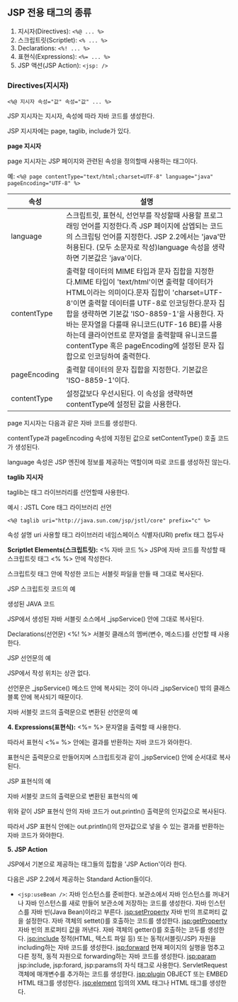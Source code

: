 ## JSP 전용 태그의 종류

1. 지시자(Directives): `<%@ ... %>`
2. 스크립트릿(Scriptlet): `<% ... %>`
3. Declarations: `<%! ... %>`
4. 표현식(Expressions): `<%= ... %>`
5. JSP 액션(JSP Action): `<jsp: />`

### Directives(지시자)

`<%@ 지시자 속성="값" 속성="값" ... %>`

JSP 지시자는 지시자, 속성에 따라 자바 코드를 생성한다.

JSP 지시자에는 page, taglib, include가 있다.

**page 지시자**

page 지시자는 JSP 페이지와 관련된 속성을 정의할때 사용하는 태그이다.

예:
`<%@ page contentType="text/html;charset=UTF-8" language="java" pageEncoding="UTF-8" %>`
 

|속성|설명|
|---|---|
|language|스크립트릿, 표현식, 선언부를 작성할때 사용할 프로그래밍 언어를 지정한다.즉 JSP 페이지에 삽엡되는 코드의 스크립팅 언어를 지정한다. JSP 2.2에서는 'java'만 허용된다. (모두 소문자로 작성)language 속성을 생략하면 기본값은 'java'이다.|
|contentType|출력할 데이터의 MIME 타입과 문자 집합을 지정한다.MIME 타입이 'text/html'이면 출력할 데이터가 HTML이라는 의미이다.문자 집합이 'charset=UTF-8'이면 출력할 데이터를 UTF-8로 인코딩한다.문자 집합을 생략하면 기본값 'ISO-8859-1'을 사용한다. 자바는 문자열을 다룰때 유니코드(UTF-16 BE)를 사용하는데 클라이언트로 문자열을 출력할때 유니코드를 contentType 혹은 pageEncoding에 설정된 문자 집합으로 인코딩하여 출력한다.|
|pageEncoding|출력할 데이터의 문자 집합을 지정한다. 기본값은 'ISO-8859-1'이다.|
|contentType|설정값보다 우선시된다. 이 속성을 생략하면 contentType에 설정된 값을 사용한다.|

 

page 지시자는 다음과 같은 자바 코드를 생성한다.

contentType과 pageEncoding 속성에 지정된 값으로 setContentType() 호출 코드가 생성된다.

language 속성은 JSP 엔진에 정보를 제공하는 역할이며 따로 코드를 생성하진 않는다.

**taglib 지시자**

taglib는 태그 라이브러리를 선언할때 사용한다.

예시 : JSTL Core 태그 라이브러리 선언

```
<%@ taglib uri="http://java.sun.com/jsp/jstl/core" prefix="c" %>
```
 

속성	설명
uri	사용할 태그 라이브러리 네임스페이스 식별자(URI)
prefix	태그 접두사
 

**Scriptlet Elements(스크립트릿):**
<% 자바 코드 %>
JSP에 자바 코드를 작성할 때 스크립트릿 태그 <% %> 안에 작성한다.

스크립트릿 태그 안에 작성한 코드는 서블릿 파일을 만들 때 그대로 복사된다.

 

JSP 스크립트릿 코드의 예


 

생성된 JAVA 코드


JSP에서 생성된 자바 서블릿 소스에서 _jspService() 안에 그대로 복사된다.

 

Declarations(선언문)
<%! %>
서블릿 클래스의 멤버(변수, 메소드)를 선언할 때 사용한다.

 

JSP 선언문의 예


 

JSP에서 작성 위치는 상관 없다.

선언문은 _jspService() 메소드 안에 복사되는 것이 아니라 _jspService() 밖의 클래스 블록 안에 복사되기 때문이다.

 

자바 서블릿 코드의 출력문으로 변환된 선언문의 예


 

**4. Expressions(표현식):**
<%= %>
문자열을 출력할 때 사용한다.

따라서 표현식 <%= %> 안에는 결과를 반환하는 자바 코드가 와야한다.

표현식은 출력문으로 만들어지며 스크립트릿과 같이 _jspService() 안에 순서대로 복사된다.

 

JSP 표현식의 예


 

자바 서블릿 코드의 출력문으로 변환된 표현식의 예


위와 같이 JSP 표현식 안의 자바 코드가 out.println() 출력문의 인자값으로 복사된다.

따라서 JSP 표현식 안에는 out.println()의 안자값으로 넣을 수 있는 결과를 반환하는 자바 코드가 와야한다.

**5. JSP Action**

JSP에서 기본으로 제공하는 태그들의 집합을 'JSP Action'이라 한다.

다음은 JSP 2.2에서 제공하는 Standard Action들이다.

- `<jsp:useBean />`: 자바 인스턴스를 준비한다. 보관소에서 자바 인스턴스를 꺼내거나 자바 인스턴스를 새로 만들어 보관소에 저장하는 코드를 생성한다. 자바 인스턴스를 자바 빈(Java Bean)이라고 부른다.
<jsp:setProperty>	자바 빈의 프로퍼티 값을 설정한다.
자바 객체의 settet()를 호출하는 코드를 생성한다.
<jsp:getProperty>	자바 빈의 프로퍼티 값을 꺼낸다.
자바 객체의 getter()를 호출하는 코두를 생성한다.
<jsp:include>	정적(HTML, 텍스트 파일 등) 또는 동적(서블릿/JSP) 자원을 including하는 자바 코드를 생성한다.
<jsp:forward>	현재 페이지의 실행을 멈추고 다른 정적, 동적 자원으로 forwarding하는 자바 코드를 생성한다.
<jsp:param>	jsp:include, jsp:forard, jsp:params의 자식 태그로 사용한다.
ServletRequest 객체에 매개변수를 추가하는 코드를 생성한다.
<jsp:plugin>	OBJECT 또는 EMBED HTML 태그를 생성한다.
<jsp:element>	임의의 XML 태그나 HTML 태그를 생성한다.
